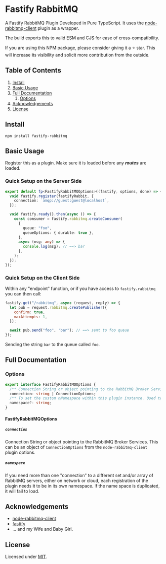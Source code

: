 # Fastify RabbitMQ

A Fastify RabbitMQ Plugin Developed in Pure TypeScript.
It uses the [node-rabbitmq-client](https://github.com/cody-greene/node-rabbitmq-client/) plugin as a wrapper.

The build exports this to valid ESM and CJS for ease of cross-compatibility.

If you are using this NPM package, please consider giving it a :star: star.
This will increase its visibility and solicit more contribution from the outside.

## Table of Contents

1. [Install](#install)
2. [Basic Usage](#basic-usage)
3. [Full Documentation](#full-documentation)
   1. [Options](#options)
4. [Acknowledgements](#acknowledgements)
5. [License](#license)

## Install

```
npm install fastify-rabbitmq
```

## Basic Usage

Register this as a plugin.
Make sure it is loaded before any **_routes_** are loaded.

### Quick Setup on the Server Side

```typescript
export default fp<FastifyRabbitMQOptions>((fastify, options, done) => {
  void fastify.register(fastifyRabbit, {
    connection: `amqp://guest:guest@localhost`,
  });

  void fastify.ready().then(async () => {
    const consumer = fastify.rabbitmq.createConsumer(
      {
        queue: "foo",
        queueOptions: { durable: true },
      },
      async (msg: any) => {
        console.log(msg); // ==> bar
      },
    );
  });
});
```

### Quick Setup on the Client Side

Within any "endpoint" function, or if you have access to `fastify.rabbitmq` you can then call:

```js
fastify.get("/rabbitmq", async (request, reply) => {
  let pub = request.rabbitmq.createPublisher({
    confirm: true,
    maxAttempts: 1,
  });

  await pub.send("foo", "bar"); // ==> sent to foo queue
});
```

Sending the string `bar` to the queue called `foo`.

## Full Documentation

### Options

```typescript
export interface FastifyRabbitMQOptions {
  /** Connection String or object pointing to the RabbitMQ Broker Services */
  connection: string | ConnectionOptions;
  /** To set the custom nNamespace within this plugin instance. Used to register this plugin more than one time. */
  namespace?: string;
}
```

#### FastifyRabbitMQOptions

##### `connection`

Connection String or object pointing to the RabbitMQ Broker Services.
This can be an object of `ConnectionOptions` from the `node-rabbitmq-client` plugin options.

##### `namespace`

If you need more than one "connection" to a different set and/or array of RabbitMQ servers,
either on network or cloud, each registration of the plugin needs it to be in its own namespace.
If the name space is duplicated, it will fail to load.

## Acknowledgements

- [node-rabbitmq-client](https://www.npmjs.com/package/rabbitmq-client)
- [fastify](https://fastify.dev/)
- ... and my Wife and Baby Girl.

## License

Licensed under [MIT](./LICENSE).
